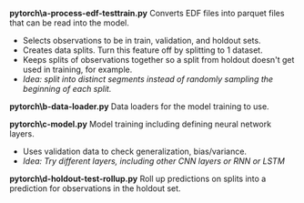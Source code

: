 **pytorch\a-process-edf-testtrain.py**
Converts EDF files into parquet files that can be read into the model.
* Selects observations to be in train, validation, and holdout sets.
* Creates data splits. Turn this feature off by splitting to 1 dataset.
* Keeps splits of observations together so a split from holdout doesn't get used in training, for example.
* *Idea: split into distinct segments instead of randomly sampling the beginning of each split.*

**pytorch\b-data-loader.py**
Data loaders for the model training to use.

**pytorch\c-model.py**
Model training including defining neural network layers.
* Uses validation data to check generalization, bias/variance.
* *Idea: Try different layers, including other CNN layers or RNN or LSTM*

**pytorch\d-‌holdout-test-rollup.py**
Roll up predictions on splits into a prediction for observations in the holdout set.
